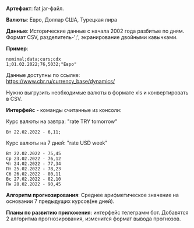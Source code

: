 **Артефакт**: fat jar-файл.

**Валюты**: Евро, Доллар США, Турецкая лира
	
**Данные**: Исторические данные с начала 2002 года разбитые по дням. Формат CSV, разделитель-';', экранирование двойными кавычками.
		
**Пример**:

    nominal;data;curs;cdx
    1;01.02.2022;76,5032;"Евро"

Данные доступны по ссылке:
https://www.cbr.ru/currency_base/dynamics/

Нужно выгрузить необходимые валюты в формате xls и конвертировать в CSV.

**Интерфейс** - команды считанные из консоли:

Курс валюты на завтра: "rate TRY tomorrow" 

    Вт 22.02.2022 - 6,11;

Курс валюты на 7 дней: "rate USD week"

    Вт 22.02.2022 - 75,45
    Ср 23.02.2022 - 76,12
    Чт 24.02.2022 - 77,34
    Пт 25.02.2022 - 78,23
    Сб 26.02.2022 - 80,11
    Вс 27.02.2022 - 82,10
    Пн 28.02.2022 - 90,45

**Алгоритм прогнозирования**: Среднее арифметическое значение на основании 7 предыдущих курсов(не дней).

**Планы по развитию приложения**: интерфейс телеграмм бот. Добавятся 2 алгоритма прогнозирования, изменится формат вывода прогнозов.
